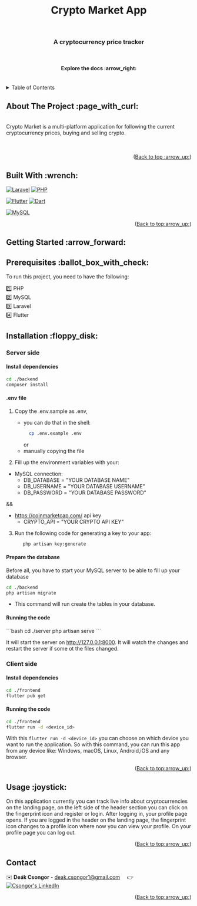<div id="readme-top"></div>
<h1 align="center"> Crypto Market App  </h1>
  <br>
<h3 align="center">A cryptocurrency price tracker  </h3>
<br>
    <h4 align="center" href="https://github.com/CsongorD/Crypto-Market"><strong>Explore the docs :arrow_right:	</strong></h4>
    <br />

<details>
  <summary>Table of Contents</summary>
  <ol>
    <li>
      <a href="#about-the-project">About The Project</a>
      <ul>
        <li><a href="#built-with">Built With</a></li>
      </ul>
    </li>
    <li>
      <a href="#getting-started">Getting Started</a>
      <ul>
        <li><a href="#prerequisites">Prerequisites</a></li>
        <li><a href="#installation">Installation</a></li>
      </ul>
    </li>
    <li><a href="#usage">Usage</a></li>
    <li><a href="#contact">Contact</a></li>
  </ol>
</details>

<div id="about-the-project"></div>
<h2>About The Project :page_with_curl:</h2>
<br />
Crypto Market is a multi-platform application for following the current cryptocurrency prices, buying and selling crypto.
<br />
<br />

<br />
<p align="right">(<a href="#readme-top">Back to top :arrow_up:</a>)</p>

<div id="built-with"></div>
<h2> Built With :wrench:</h2>

[![Laravel][Laravel.img]][Laravel-url] [![PHP][PHP.img]][PHP-url]
<br/>

[![Flutter][Flutter.img]][Flutter-url] [![Dart][Dart.img]][Dart-url]
<br>

[![MySQL][MySQL.img]][MySQL-url]

<p align="right">(<a href="#readme-top">Back to top:arrow_up:</a>)</p>

<div id="getting-started"></div>
<h2> Getting Started :arrow_forward:</h2>

<div id="prerequisites"></div>
<h2> Prerequisites :ballot_box_with_check:</h2>

To run this project, you need to have the following:

:one: PHP <br>
:two: MySQL <br>
:three: Laravel <br>
:four: Flutter <br>

<div id="installation"></div>
<h2> Installation :floppy_disk:</h2>

<h3> Server side</h3>

<h4> Install dependencies</h4>

```bash
cd ./backend
composer install
```

<h4> .env file</h4>

1. Copy the .env.sample as .env,

   - you can do that in the shell:
     ```bash
       cp .env.example .env
     ```
     or
   - manually copying the file

2. Fill up the environment variables with your:

- MySQL connection:
  - DB_DATABASE = "YOUR DATABASE NAME"
  - DB_USERNAME = "YOUR DATABASE USERNAME"
  - DB_PASSWORD = "YOUR DATABASE PASSWORD"

&&

- https://coinmarketcap.com/ api key
  - CRYPTO_API = "YOUR CRYPTO API KEY"

3. Run the following code for generating a key to your app:
   ```bash
      php artisan key:generate
   ```

<h4> Prepare the database</h4>

Before all, you have to start your MySQL server to be able to fill up your database

```bash
cd ./backend
php artisan migrate
```

- This command will run create the tables in your database.

<h4> Running the code</h4>
```bash
cd ./server
php artisan serve
```

It will start the server on http://127.0.0.1:8000. It will watch the changes and restart the server if some ot the files
changed.

<h3> Client side</h3>

<h4> Install dependencies</h4>

```bash
cd ./frontend
flutter pub get
```

<h4> Running the code</h4>

```bash
cd ./frontend
flutter run -d <device_id>
```

With this `flutter run -d <device_id>` you can choose on which device you want to run the application.
So with this command, you can run this app from any device like: Windows, macOS, Linux, Android,iOS and any browser.

<p align="right">(<a href="#readme-top">Back to top:arrow_up:</a>)</p>

<div id="usage"></div>
<h2> Usage :joystick:</h2>

On this application currently you can track live info about cryptocurrencies on the landing page,
on the left side of the header section you can click on the fingerprint icon and register or login.
After logging in, your profile page opens.
If you are logged in the header on the landing page,
the fingerprint icon changes to a profile icon where now you can view your profile.
On your profile page you can log out.

<p align="right">(<a href="#readme-top">Back to top:arrow_up:</a>)</p>

<div id="contact"></div>
<h2> Contact</h2>

:envelope: **Deák Csongor** - deak.csongor1@gmail.com &nbsp;&nbsp;&nbsp; :point_right:
&nbsp;&nbsp;&nbsp;
[![Csongor's LinkedIn][linkedin-shield]][LinkedIn - Csongor]

<p align="right">(<a href="#readme-top">Back to top:arrow_up:</a>)</p>

[linkedin-url]: https://linkedin.com/in/linkedin_username
[LinkedIn - Csongor]: https://www.linkedin.com/in/csongor-deak/
[linkedin-shield]: https://img.shields.io/badge/-LinkedIn-black.svg?style=for-the-badge&logo=linkedin&colorB=555
[Laravel.img]: https://img.shields.io/badge/Laravel-white?style=for-the-badge&logo=Laravel
[Laravel-url]: https://laravel.com/
[Flutter.img]: https://img.shields.io/badge/Flutter-white?style=for-the-badge&logo=Flutter&logoColor=%2302569B
[Flutter-url]: https://flutter.dev/
[MySQL.img]: https://img.shields.io/badge/Mysql-white?style=for-the-badge&logo=Mysql&logoColor=%234479A1
[MySQL-url]: https://www.mysql.com/
[Dart.img]: https://img.shields.io/badge/Dart-white?style=for-the-badge&logo=Dart&logoColor=%230175C2
[Dart-url]: https://dart.dev/
[PHP.img]: https://img.shields.io/badge/PHP-white?style=for-the-badge&logo=PHP&logoColor=%23777BB4
[PHP-url]: https://www.php.net/
